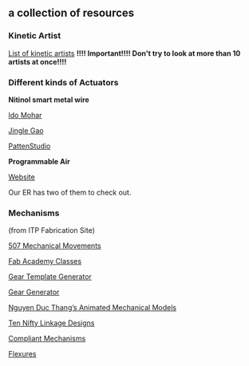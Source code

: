 ## a collection of resources

### Kinetic Artist

[List of kinetic artists](https://www.notion.so/30e6a2345652415abdf82babb003ed84?v=eab0870d39d64d0aa472fc74f6e8c2e6) **!!!! Important!!!! Don't try to look at more than 10 artists at once!!!!**

### Different kinds of Actuators

**Nitinol smart metal wire**

[Ido Mohar](https://youtu.be/Pb9G9Fh9pkw)

[Jingle Gao](https://youtu.be/0Ng7JC64eKU)

[PattenStudio](https://www.pattenstudio.com/works/lift/)

**Programmable Air**

[Website](https://www.programmableair.com/)

Our ER has two of them to check out.

### Mechanisms

(from ITP Fabrication Site)

[507 Mechanical Movements](http://507movements.com/)

[Fab Academy Classes](https://fabacademy.org/)

[Gear Template Generator](https://woodgears.ca/gear_cutting/template.html)

[Gear Generator](https://geargenerator.com/#200,200,100,6,1,3,0,4,1,8,2,4,27,-90,0,0,0,0,0,0,16,4,4,27,-60,0,0,0,0,1,1,12,1,12,20,-60,0,0,0,0,2,0,60,5,12,20,0,1,0,0,0,0,0,3,-515)

[Nguyen Duc Thang’s Animated Mechanical Models](https://www.youtube.com/user/thang010146/videos)

[Ten Nifty Linkage Designs](https://www.core77.com/posts/67529/Ten-Nifty-Linkage-Designs)

[Compliant Mechanisms](https://www.compliantmechanisms.byu.edu/maker-resources)

[Flexures](https://github.com/amymakesstuff/flexure-fun)

